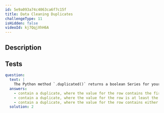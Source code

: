 ```yaml
---
id: 5e9a093a74c4063ca6f7c15f
title: Data Cleaning Duplicates
challengeType: 11
isHidden: false
videoId: kj7QqjXhH6A
---
```


## Description
<section id='description'>
</section>

## Tests
<section id='tests'>

```yml
question:
  text: |
    The Python method `.duplicated()` returns a boolean Series for your DataFrame. `True` is the return value for rows that:
  answers:
    - contain a duplicate, where the value for the row contains the first occurrence of that value.
    - contain a duplicate, where the value for the row is at least the second occurrence of that value.
    - contain a duplicate, where the value for the row contains either the first or second occurrence.
  solution: 2
```

</section>
